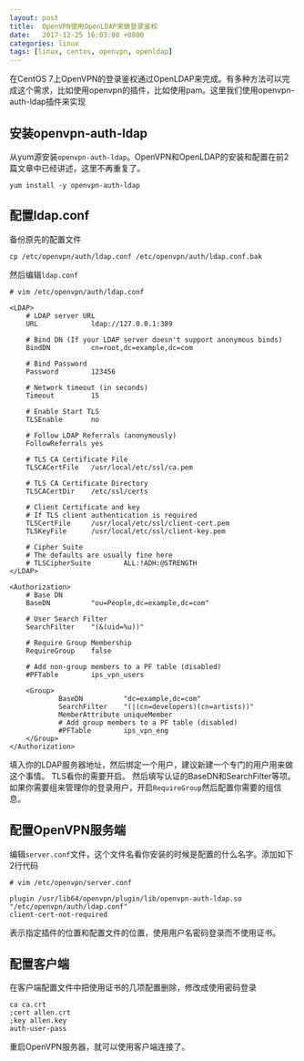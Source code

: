 ```yaml
---
layout: post
title:  OpenVPN使用OpenLDAP来做登录鉴权
date:   2017-12-25 16:03:00 +0800
categories: linux
tags: [linux, centos, openvpn, openldap]
---
```


在CentOS 7上OpenVPN的登录鉴权通过OpenLDAP来完成。有多种方法可以完成这个需求，比如使用openvpn的插件，比如使用pam。这里我们使用openvpn-auth-ldap插件来实现

## 安装openvpn-auth-ldap

从yum源安装`openvpn-auth-ldap`。OpenVPN和OpenLDAP的安装和配置在前2篇文章中已经讲述，这里不再重复了。

	yum install -y openvpn-auth-ldap
	
## 配置ldap.conf

备份原先的配置文件

	cp /etc/openvpn/auth/ldap.conf /etc/openvpn/auth/ldap.conf.bak
	
然后编辑`ldap.conf`

	# vim /etc/openvpn/auth/ldap.conf
	
	<LDAP>
        # LDAP server URL
        URL             ldap://127.0.0.1:389

        # Bind DN (If your LDAP server doesn't support anonymous binds)
        BindDN          cn=root,dc=example,dc=com

        # Bind Password
        Password        123456

        # Network timeout (in seconds)
        Timeout         15

        # Enable Start TLS
        TLSEnable       no

        # Follow LDAP Referrals (anonymously)
        FollowReferrals yes

        # TLS CA Certificate File
        TLSCACertFile   /usr/local/etc/ssl/ca.pem

        # TLS CA Certificate Directory
        TLSCACertDir    /etc/ssl/certs

        # Client Certificate and key
        # If TLS client authentication is required
        TLSCertFile     /usr/local/etc/ssl/client-cert.pem
        TLSKeyFile      /usr/local/etc/ssl/client-key.pem

        # Cipher Suite
        # The defaults are usually fine here
        # TLSCipherSuite        ALL:!ADH:@STRENGTH
	</LDAP>

	<Authorization>
        # Base DN
        BaseDN          "ou=People,dc=example,dc=com"

        # User Search Filter
        SearchFilter    "(&(uid=%u))"

        # Require Group Membership
        RequireGroup    false

        # Add non-group members to a PF table (disabled)
        #PFTable        ips_vpn_users

        <Group>
                BaseDN          "dc=example,dc=com"
                SearchFilter    "(|(cn=developers)(cn=artists))"
                MemberAttribute uniqueMember
                # Add group members to a PF table (disabled)
                #PFTable        ips_vpn_eng
        </Group>
	</Authorization>

填入你的LDAP服务器地址，然后绑定一个用户，建议新建一个专门的用户用来做这个事情。
TLS看你的需要开启。
然后填写认证的BaseDN和SearchFilter等项。如果你需要组来管理你的登录用户，开启`RequireGroup`然后配置你需要的组信息。

## 配置OpenVPN服务端

编辑`server.conf`文件，这个文件名看你安装的时候是配置的什么名字。添加如下2行代码

	# vim /etc/openvpn/server.conf
	
	plugin /usr/lib64/openvpn/plugin/lib/openvpn-auth-ldap.so "/etc/openvpn/auth/ldap.conf"
	client-cert-not-required

表示指定插件的位置和配置文件的位置，使用用户名密码登录而不使用证书。

## 配置客户端

在客户端配置文件中把使用证书的几项配置删除，修改成使用密码登录

	ca ca.crt
	;cert allen.crt
	;key allen.key
	auth-user-pass
	
重启OpenVPN服务器，就可以使用客户端连接了。

